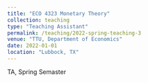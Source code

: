 ```yaml
---
title: "ECO 4323 Monetary Theory"
collection: teaching
type: "Teaching Assistant"
permalink: /teaching/2022-spring-teaching-3
venue: "TTU, Department of Economics"
date: 2022-01-01
location: "Lubbock, TX"
---
```


TA, Spring Semaster
